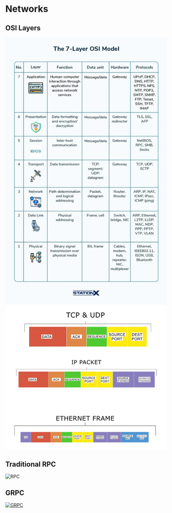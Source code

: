# Networks

## OSI Layers

![OSI Layer](./The-7-Layer-OSI-Model.webp)
![Data trace](./data.png)

## Traditional RPC

![RPC](https://cdn.prod.website-files.com/5ff66329429d880392f6cba2/6718c393216df138ca4398cb_62d676c42955fd6aac1163ff_RPC%2520work.jpeg)

## GRPC

[![GRPC](https://cdn.prod.website-files.com/5ff66329429d880392f6cba2/6718c393216df138ca4398c7_62d676e9b43387516e61f5c5_gRPC%2520work.jpeg)](https://www.wallarm.com/what/grpc-vs-rest-comparing-key-api-designs-and-deciding-which-one-is-best)
